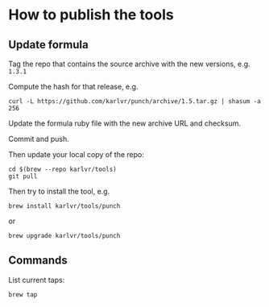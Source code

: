 # How to publish the tools

## Update formula

Tag the repo that contains the source archive with the new versions, e.g. `1.3.1`

Compute the hash for that release, e.g.

```shell
curl -L https://github.com/karlvr/punch/archive/1.5.tar.gz | shasum -a 256
```

Update the formula ruby file with the new archive URL and checksum.

Commit and push.

Then update your local copy of the repo:

```shell
cd $(brew --repo karlvr/tools)
git pull
```

Then try to install the tool, e.g.

```shell
brew install karlvr/tools/punch
```

or

```shell
brew upgrade karlvr/tools/punch
```

## Commands

List current taps:

```shell
brew tap
```
